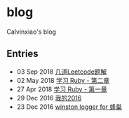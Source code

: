 # blog
Calvinxiao's blog

## Entries

* 03 Sep 2018 [几道Leetcode题解](https://github.com/calvinxiao/blog/issues/8)
* 02 May 2018 [学习 Ruby - 第二章](https://github.com/calvinxiao/blog/issues/6)
* 27 Apr 2018 [学习 Ruby - 第一章](https://github.com/calvinxiao/blog/issues/5)
* 29 Dec 2016 [我的2016](https://github.com/calvinxiao/blog/issues/2)
* 23 Dec 2016 [winston logger for 蜂巢](https://github.com/calvinxiao/blog/issues/1)
